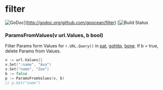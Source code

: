 
# filter

![GoDoc](https://godoc.org/github.com/goocean/filter?status.png)](http://godoc.org/github.com/goocean/filter) [![Build Status](https://travis-ci.org/goocean/filter.svg)


### ParamsFromValues(v url.Values, b bool)

  Filter Params form Values for `r.URL.Query()` in [pat][], [gohttp][], [bone][].
  If b = true, delete Params from Values.

```go
v := url.Values{}
v.Set(":name", "Ava")
v.Set("name", "Zoe")
b := false
p := ParamsFromValues(v, b)
// p.Get("name")
```


[pat]: https://github.com/bmizerany/pat
[gohttp]: https://github.com/gohttp
[bone]: https://github.com/squiidz/bone
